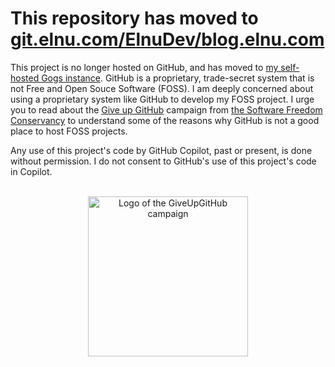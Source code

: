 # This repository has moved to [git.elnu.com/ElnuDev/blog.elnu.com](https://git.elnu.com/ElnuDev/blog.elnu.com)

This project is no longer hosted on GitHub, and has moved to [my self-hosted Gogs instance](https://git.elnu.com/).  GitHub is a proprietary, trade-secret system that is not Free and Open Souce Software (FOSS).  I am deeply concerned about using a proprietary system like GitHub to develop my FOSS project.  I urge you to read about the [Give up GitHub](https://GiveUpGitHub.org) campaign from [the Software Freedom Conservancy](https://sfconservancy.org) to understand some of the reasons why GitHub is not a good place to host FOSS projects.

Any use of this project's code by GitHub Copilot, past or present, is done without permission.  I do not consent to GitHub's use of this project's code in Copilot.

<br>

<div align="center">
<img alt="Logo of the GiveUpGitHub campaign" src="https://sfconservancy.org/img/GiveUpGitHub.png" width="256">
</div>

